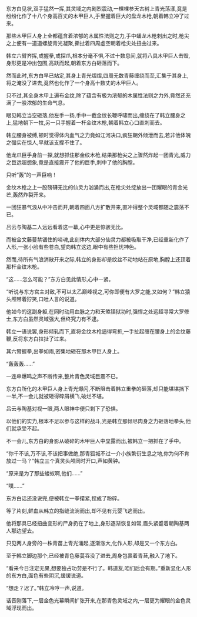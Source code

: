 
东方白见状,双手猛然一挥,其灵域之内剧烈震动,一棵棵参天古树上青光荡漾,竟是纷纷化作了十八个身高百丈的木甲巨人,手里握着巨大的盘龙木枪,朝着韩立冲了过来。

那些木甲巨人身上全都蕴含着浓郁的木属性法则之力,手中蟠龙木枪刺出之时,枪尖之上便有一道道螺旋青光凝聚,撕扯着四周虚空朝着枪尖处扭曲过来。

韩立六臂齐挥,或握拳,或探爪,根本分毫不惧,不过十数息间,就将八具木甲巨人击毁,身形更是冲出包围,高跃而起,朝着东方白砸落而下。

然而此时,东方白早已站定,其身上青光熠熠,四周无数青藤缠绕而至,汇集于其身上,将之淹没了进去,竟然也化作了一个身高十数丈的木甲巨人。

只不过,其全身木甲上遍布金纹,除了蕴含有极为浓郁的木属性法则之力外,竟然还充满了一股浓郁的生命气息。

眼见韩立当空砸落,他左手一扬,手中一截金纹长鞭呼啸而出,缠绕在了韩立腰身之上,猛地朝下一拉,另一只手握着一杆金纹木枪,朝着韩立心口直刺而去。

韩立腰身被缚,顿时觉得体内血气之力竟如江河决口,疯狂朝外倾泄而去,若非他体魄之强实在惊人,早就该支撑不住了。

他龙爪巨手身前一探,就想抓住那金纹木枪,结果那枪尖之上骤然炸起一团青光,威力之巨远超想象,竟是直接震开了他的巨手,刺中了他的胸膛。

只听“轰”的一声巨响！

金纹木枪之上一股磅礴无比的仙灵力汹涌而出,在枪尖处绽放出一团耀眼的青金光芒,轰然炸裂开来。

一团狂暴气浪从中冲击而开,朝着四面八方扩散开来,直冲得整个灵域都随之震荡不已。

吕云与陶基二人远远看着这一幕,心中更是惊骇无比。

而被金文藤蔓禁锢住的啼魂,此刻体内大部分仙灵力都被吸取干净,已经重新化作了人形,一张小脸有些苍白,望向韩立这边,眼中有些担忧神色。

然而,待所有气浪消散开来之际,韩立的身影却是纹丝不动地站在原地,胸膛上还顶着那杆金纹木枪。

“这……怎么可能？”东方白见此情形,心中一紧。

“听说与东方宫主对敌,不可以太乙巅峰视之,可你即便有大罗之能,又如何？”韩立猿头颅带着狞笑,口吐人言的说道。

他如今的这副身躯,在同时动用血脉之力和天煞镇狱功时,强悍之处远超寻常大罗修士,东方白虽然灵域强大,但终究力有不逮。

韩立一语说罢,身形倾轧而下,直将金纹木枪逼得弯折,一手扯起缠在腰身上的金纹藤鞭,反将东方白拉扯了过来。

其六臂握拳,出拳如雨,密集地砸在那木甲巨人身上。

“轰轰轰……”

一连串爆鸣之声不断传来,整片青色灵域巨震不已。

东方白所化的木甲巨人身上青光爆闪,不断阻击着韩立重拳的砸落,却只能堪堪挡下一半,不一会儿就被砸得碎屑横飞,破烂不堪。

吕云与陶基对视一眼,两人眼神中便只剩下了恐惧。

以他们的实力,根本不足以参与这样的战斗,光是韩立那倾尽肉身之力砸落地拳头,他们就承受不起。

不一会儿,东方白的身影从破碎的木甲巨人中显露而出,被韩立一把抓在了手中。

“你千不该,万不该,不该把事做绝,那青狐城不过一介小族繁衍生息之地,你为何不肯放过一马？”韩立三个真灵头颅同时开口,声如黄钟。

“原来是为了那些蝼蚁啊,他们……”

“噗……”

东方白话还没说完,便被韩立一拳攥紧,捏成了粉碎。

等了片刻,鲜血从韩立的指缝流淌而出,却不见有元婴飞逃而出。

他将那具已经扭曲变形的尸身扔在了地上,身形逐渐恢复如常,眉头紧蹙着朝陶基两人那边望去。

只见两人身旁的一株青苗上青光涌起,逐渐涨大,化作人形,却是又一个东方白。

至于韩立脚边那个,已经被青色藤蔓吞没了进去,周身包裹着青苔,融入了地下。

“看来今日注定无果,想要独占功劳是不行了。韩道友,咱们后会有期。”重新显化人形的东方白,面色有些阴沉,缓缓说道。

“想走？迟了。”韩立冷哼一声,说道。

话音刚落下,一层金色光幕瞬间扩张开来,在那青色灵域之内,一层更为耀眼的金色灵域浮现而出。